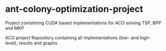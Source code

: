 
# ant-colony-optimization-project
Project contatining CUDA based implementations for ACO solving TSP, BPP and MKP

ACO project Repository containing all implementations (low- and high-level), results and graphs
